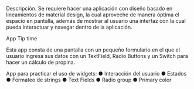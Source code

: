 Descripción.
Se requiere hacer una aplicación con diseño basado en lineamientos de material design, la cual aproveche de manera óptima el espacio en pantalla, 
además de mostrar al usuario una interfaz con la cual pueda interactuar y navegar dentro de la aplicación.


App Tip time

Esta app consta de una pantalla con un pequeño formulario en el que el usuario ingresa sus datos con un TextField, Radio Buttons y 
un Switch para hacer un cálculo de propina.

App para practicar el uso de widgets:
  ●	Interacción del usuario 
  ●	Estados
  ●	Formateo de strings
  ●	Text Fields
  ●	Radio group
  ●	Primary color
  
  
